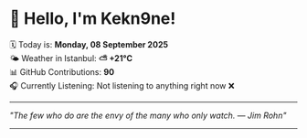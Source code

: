 # 👋 Hello, I'm Kekn9ne!

🗓️ Today is: **Monday, 08 September 2025**  
🌤️ Weather in Istanbul: **⛅️  +21°C**  
📊 GitHub Contributions: **90**  
🎧 Currently Listening: Not listening to anything right now ❌

---

_"The few who do are the envy of the many who only watch. — *Jim Rohn*"_

---
